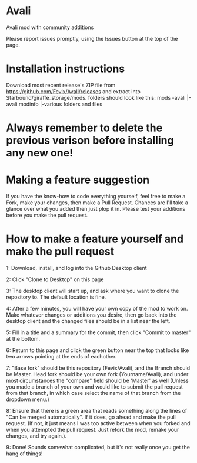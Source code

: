 # Avali
Avali mod with community additions

Please report issues promptly, using the Issues button at the top of the page. 

# Installation instructions
Download most recent release's ZIP file from https://github.com/Fevix/Avali/releases and extract into Starbound/giraffe_storage/mods. folders should look like this: 
mods 
-avali 
|-avali.modinfo 
|-various folders and files 

# Always remember to delete the previous verison before installing any new one!

# Making a feature suggestion
If you have the know-how to code everything yourself, feel free to make a Fork, make your changes, then make a Pull Request. Chances are I'll take a glance over what you added then just plop it in.
Please test your additions before you make the pull request.

# How to make a feature yourself and make the pull request
1: Download, install, and log into the Github Desktop client

2: Click "Clone to Desktop" on this page

3: The desktop client will start up, and ask where you want to clone the repository to. The default location is fine.

4: After a few minutes, you will have your own copy of the mod to work on. Make whatever changes or additions you desire, then go back into the desktop client and the changed files should be in a list near the left. 

5: Fill in a title and a summary for the commit, then click "Commit to master" at the bottom.

6: Return to this page and click the green button near the top that looks like two arrows pointing at the ends of eachother.

7: "Base fork" should be this repository (Fevix/Avali), and the Branch should be Master. Head fork should be your own fork (Yourname/Avali), and under most circumstances the "compare" field should be 'Master' as well (Unless you made a branch of your own and would like to submit the pull request from that branch, in which case select the name of that branch from the dropdown menu.)

8: Ensure that there is a green area that reads something along the lines of "Can be merged automatically". If it does, go ahead and make the pull request. (If not, it just means I was too active between when you forked and when you attempted the pull request. Just refork the mod, remake your changes, and try again.).

9: Done! Sounds somewhat complicated, but it's not really once you get the hang of things!
